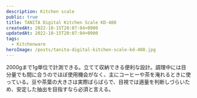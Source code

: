 ```yaml
---
description: Kitchen scale
public: true
title: TANITA Digital Kitchen Scale KD-400
createdAt: 2022-10-15T20:07:04+0900
updatedAt: 2022-10-15T20:07:04+0900
tags:
  - Kitchenware
heroImage: /posts/tanita-digital-kitchen-scale-kd-400.jpg
---
```


2000gまで1g単位で計測できる。立てて収納できる便利な設計。調理中には目分量でも間に合うのでほぼ使用機会がなく、主にコーヒーや茶を淹れるときに使っている。豆や茶葉の大きさは実際ばらばらで、目視では適量を判断しづらいため、安定した抽出を目指すなら必須と言える。
